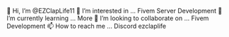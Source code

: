 👋 Hi, I’m @EZClapLife11
👀 I’m interested in ... Fivem Server Development
🌱 I’m currently learning ... More
💞️ I’m looking to collaborate on ... Fivem Development
📫 How to reach me ... Discord ezclaplife

<!---
EZClapLife/EZClapLife is a ✨ special ✨ repository because its `README.md` (this file) appears on your GitHub profile.
You can click the Preview link to take a look at your changes.
--->
